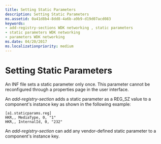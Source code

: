 ```yaml
---
title: Setting Static Parameters
description: Setting Static Parameters
ms.assetid: 0a41d8b4-8dd8-4a6b-a9b9-d19d07acd083
keywords:
- add-registry-sections WDK networking , static parameters
- static parameters WDK networking
- parameters WDK networking
ms.date: 04/20/2017
ms.localizationpriority: medium
---
```


# Setting Static Parameters





An INF file sets a static parameter only once. This parameter cannot be reconfigured through a properties page in the user interface.

An *add-registry-section* adds a static parameter as a REG\_SZ value to a component's instance key as shown in the following example:

```INF
[a1.staticparams.reg]
HKR,, MediaType, 0, "1"
HKR,, InternalId, 0, "232"
```

An *add-registry-section* can add any vendor-defined static parameter to a component's instance key.

 

 





